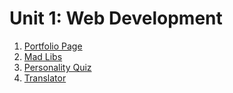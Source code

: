 # Unit 1: Web Development

1. [Portfolio Page](portfolio)
1. [Mad Libs](mad-libs)
1. [Personality Quiz](personality-quiz)
1. [Translator](translator)